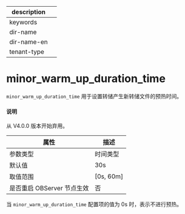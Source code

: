 |description||
|---|---|
|keywords||
|dir-name||
|dir-name-en||
|tenant-type||

# minor_warm_up_duration_time

`minor_warm_up_duration_time` 用于设置转储产生新转储文件的预热时间。

<main id="notice" type='explain'>
  <h4>说明</h4>
  <p>从 V4.0.0 版本开始弃用。</p>
</main>

|      **属性**      |   **描述**    |
|------------------|-------------|
| 参数类型             | 时间类型        |
| 默认值              | 30s         |
| 取值范围             | \[0s, 60m\] |
| 是否重启 OBServer 节点生效 | 否           |

当 `minor_warm_up_duration_time` 配置项的值为 0s 时，表示不进行预热。
